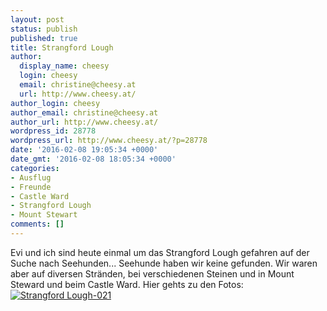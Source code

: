 ```yaml
---
layout: post
status: publish
published: true
title: Strangford Lough
author:
  display_name: cheesy
  login: cheesy
  email: christine@cheesy.at
  url: http://www.cheesy.at/
author_login: cheesy
author_email: christine@cheesy.at
author_url: http://www.cheesy.at/
wordpress_id: 28778
wordpress_url: http://www.cheesy.at/?p=28778
date: '2016-02-08 19:05:34 +0000'
date_gmt: '2016-02-08 18:05:34 +0000'
categories:
- Ausflug
- Freunde
- Castle Ward
- Strangford Lough
- Mount Stewart
comments: []
---
```

Evi und ich sind heute einmal um das Strangford Lough gefahren auf der Suche nach Seehunden... Seehunde haben wir keine gefunden. Wir waren aber auf diversen Stränden, bei verschiedenen Steinen und in Mount Steward und beim Castle Ward.
Hier gehts zu den Fotos:
[![Strangford Lough-021](http://www.cheesy.at/wp-content/uploads/Strangford-Lough-021.jpg)](http://www.cheesy.at/fotos/ausfluege/strangford-lough/)
